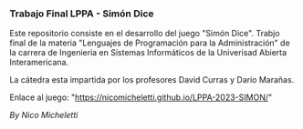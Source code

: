 ### Trabajo Final LPPA - Simón Dice
Este repositorio consiste en el desarrollo del juego "Simón Dice". Trabjo final de la materia "Lenguajes de Programación para la Administración" de la carrera de Ingenieria en Sistemas Informáticos de la Univerisad Abierta Interamericana.

La cátedra esta impartida por los profesores David Curras y Dario Marañas.

Enlace al juego: "https://nicomicheletti.github.io/LPPA-2023-SIMON/"

_By Nico Micheletti_